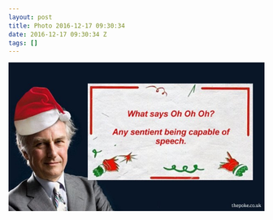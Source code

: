 ```yaml
---
layout: post
title: Photo 2016-12-17 09:30:34
date: 2016-12-17 09:30:34 Z
tags: []
---
```

![](/media/2016/12/154582771826.jpg)
